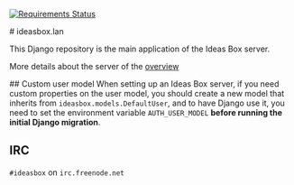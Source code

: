 [![Requirements Status](https://requires.io/github/ideas-box/ideasbox.lan/requirements.svg?branch=custom-user)](https://requires.io/github/ideas-box/ideasbox.lan/requirements/?branch=custom-user)

# ideasbox.lan

This Django repository is the main application of the Ideas Box server.

More details about the server of the [overview](https://github.com/ideas-box/ideasbox.lan/wiki/Server-Overview)

## Custom user model
When setting up an Ideas Box server, if you need custom properties on the user
model, you should create a new model that inherits from
`ideasbox.models.DefaultUser`, and to have Django use it, you need to
set the environment variable `AUTH_USER_MODEL` **before running the initial
Django migration**.

## IRC

`#ideasbox` on `irc.freenode.net`
